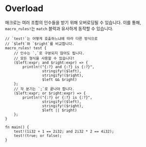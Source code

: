 # Overload

매크로는 여러 조합의 인수들을 받기 위해 오버로딩될 수 있습니다. 이를 통해, `macro_rules!`는 `match` 블럭과 유사하게 동작할 수 있습니다.

```rust,editable
// `test!`는 어떻게 호출하느냐에 따라 다른 방식으로
// `$left`와 `$right`를 비교합니다.
macro_rules! test {
    // 인수는 `,`로 구분되지 않아도 됩니다.
    // 모든 형식을 사용할 수 있습니다!
    ($left:expr; and $right:expr) => {
        println!("{:?} and {:?} is {:?}",
                 stringify!($left),
                 stringify!($right),
                 $left && $right)
    };
    // 각 분기는 `;`로 끝나야 합니다.
    ($left:expr; or $right:expr) => {
        println!("{:?} or {:?} is {:?}",
                 stringify!($left),
                 stringify!($right),
                 $left || $right)
    };
}

fn main() {
    test!(1i32 + 1 == 2i32; and 2i32 * 2 == 4i32);
    test!(true; or false);
}
```